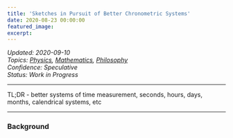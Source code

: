 ```yaml
---
title: 'Sketches in Pursuit of Better Chronometric Systems'
date: 2020-08-23 00:00:00
featured_image: 
excerpt: 
---
```

*Updated: 2020-09-10*  
*Topics: [Physics](https://mundyreimer.github.io/archive), [Mathematics](https://mundyreimer.github.io/archive), [Philosophy](https://mundyreimer.github.io/archive)*  
*Confidence: Speculative*  
*Status: Work in Progress* 

---

TL;DR - better systems of time measurement, seconds, hours, days, months, calendrical systems, etc

---

### Background

